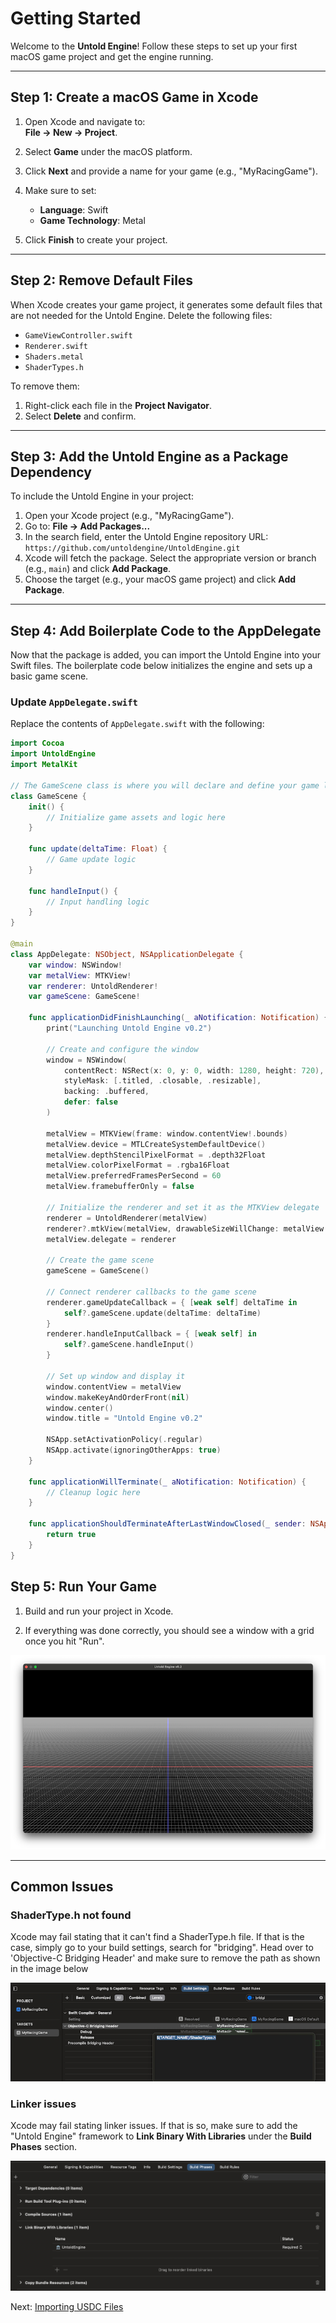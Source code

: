 # Getting Started

Welcome to the **Untold Engine**! Follow these steps to set up your first macOS game project and get the engine running.

---

## Step 1: Create a macOS Game in Xcode

1. Open Xcode and navigate to:  
   **File → New → Project**.

2. Select **Game** under the macOS platform.

3. Click **Next** and provide a name for your game (e.g., "MyRacingGame").

4. Make sure to set:
   - **Language**: Swift  
   - **Game Technology**: Metal  

5. Click **Finish** to create your project.

---

## Step 2: Remove Default Files

When Xcode creates your game project, it generates some default files that are not needed for the Untold Engine. Delete the following files:

- `GameViewController.swift`  
- `Renderer.swift`  
- `Shaders.metal`  
- `ShaderTypes.h`

To remove them:
1. Right-click each file in the **Project Navigator**.
2. Select **Delete** and confirm.

---

## Step 3: Add the Untold Engine as a Package Dependency

To include the Untold Engine in your project:

1. Open your Xcode project (e.g., "MyRacingGame").  
2. Go to: **File → Add Packages...**  
3. In the search field, enter the Untold Engine repository URL:  
   `https://github.com/untoldengine/UntoldEngine.git`  
4. Xcode will fetch the package. Select the appropriate version or branch (e.g., `main`) and click **Add Package**.  
5. Choose the target (e.g., your macOS game project) and click **Add Package**.

---

## Step 4: Add Boilerplate Code to the AppDelegate

Now that the package is added, you can import the Untold Engine into your Swift files. The boilerplate code below initializes the engine and sets up a basic game scene.

### Update `AppDelegate.swift`

Replace the contents of `AppDelegate.swift` with the following:

```swift
import Cocoa
import UntoldEngine
import MetalKit

// The GameScene class is where you will declare and define your game logic.
class GameScene {
    init() {
        // Initialize game assets and logic here
    }

    func update(deltaTime: Float) {
        // Game update logic
    }

    func handleInput() {
        // Input handling logic
    }
}

@main
class AppDelegate: NSObject, NSApplicationDelegate {
    var window: NSWindow!
    var metalView: MTKView!
    var renderer: UntoldRenderer!
    var gameScene: GameScene!

    func applicationDidFinishLaunching(_ aNotification: Notification) {
        print("Launching Untold Engine v0.2")

        // Create and configure the window
        window = NSWindow(
            contentRect: NSRect(x: 0, y: 0, width: 1280, height: 720),
            styleMask: [.titled, .closable, .resizable],
            backing: .buffered,
            defer: false
        )
        
        metalView = MTKView(frame: window.contentView!.bounds)
        metalView.device = MTLCreateSystemDefaultDevice()
        metalView.depthStencilPixelFormat = .depth32Float
        metalView.colorPixelFormat = .rgba16Float
        metalView.preferredFramesPerSecond = 60
        metalView.framebufferOnly = false

        // Initialize the renderer and set it as the MTKView delegate
        renderer = UntoldRenderer(metalView)
        renderer?.mtkView(metalView, drawableSizeWillChange: metalView.drawableSize)
        metalView.delegate = renderer

        // Create the game scene
        gameScene = GameScene()

        // Connect renderer callbacks to the game scene
        renderer.gameUpdateCallback = { [weak self] deltaTime in
            self?.gameScene.update(deltaTime: deltaTime)
        }
        renderer.handleInputCallback = { [weak self] in
            self?.gameScene.handleInput()
        }

        // Set up window and display it
        window.contentView = metalView
        window.makeKeyAndOrderFront(nil)
        window.center()
        window.title = "Untold Engine v0.2"

        NSApp.setActivationPolicy(.regular)
        NSApp.activate(ignoringOtherApps: true)
    }

    func applicationWillTerminate(_ aNotification: Notification) {
        // Cleanup logic here
    }

    func applicationShouldTerminateAfterLastWindowClosed(_ sender: NSApplication) -> Bool {
        return true
    }
}
```

## Step 5: Run Your Game

1. Build and run your project in Xcode.

2. If everything was done correctly, you should see a window with a grid once you hit "Run".

![untoldenginegrid](../images/UntoldEngineGrid.png)

---

## Common Issues

### ShaderType.h not found

Xcode may fail stating that it can't find a ShaderType.h file. If that is the case, simply go to your build settings, search for "bridging". Head over to 'Objective-C Bridging Header' and make sure to remove the path as shown in the image below

![bridgeheader](../images/bridgingheader.png)

### Linker issues

Xcode may fail stating linker issues. If that is so, make sure to add the "Untold Engine" framework to **Link Binary With Libraries** under the **Build Phases** section.

![linkerissue](../images/linkerissue.png)

Next: [Importing USDC Files](Importing-USD-Files.md)
